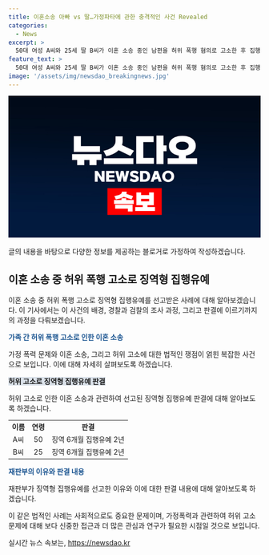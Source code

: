 ```yaml
---
title: 이혼소송 아빠 vs 딸…가정파타에 관한 충격적인 사건 Revealed
categories:
  - News
excerpt: >
  50대 여성 A씨와 25세 딸 B씨가 이혼 소송 중인 남편을 허위 폭행 혐의로 고소한 후 집행유예를 선고받았다. 이들은 폭행사건에 대한 허위 주장을 경찰과 검찰에 제출했으나, 이에 대한 녹음파일 증거로 진실이 밝혀졌다. 재판부는 무고죄를 엄히 처벌해야 하며, 피고인들은 반성하지 않고 있다고 판시했다.
feature_text: >
  50대 여성 A씨와 25세 딸 B씨가 이혼 소송 중인 남편을 허위 폭행 혐의로 고소한 후 집행유예를 선고받았다. 이들은 폭행사건에 대한 허위 주장을 경찰과 검찰에 제출했으나, 이에 대한 녹음파일 증거로 진실이 밝혀졌다. 재판부는 무고죄를 엄히 처벌해야 하며, 피고인들은 반성하지 않고 있다고 판시했다.
image: '/assets/img/newsdao_breakingnews.jpg'
---
```


<p><img src="/assets/img/newsdao_breakingnews.jpg" alt="ranknews 속보" /></p>

<p>글의 내용을 바탕으로 다양한 정보를 제공하는 블로거로 가정하여 작성하겠습니다.</p>

<h2 data-ke-size="size26">이혼 소송 중 허위 폭행 고소로 징역형 집행유예</h2>

<p data-ke-size="size16">이혼 소송 중 허위 폭행 고소로 징역형 집행유예를 선고받은 사례에 대해 알아보겠습니다. 이 기사에서는 이 사건의 배경, 경찰과 검찰의 조사 과정, 그리고 판결에 이르기까지의 과정을 다뤄보겠습니다.</p>

<p><b><span style="color: #1a5490;">가족 간 허위 폭행 고소로 인한 이혼 소송</span></b></p>

<p data-ke-size="size16">가정 폭력 문제와 이혼 소송, 그리고 허위 고소에 대한 법적인 쟁점이 얽힌 복잡한 사건으로 보입니다. 이에 대해 자세히 살펴보도록 하겠습니다.</p>

<p><b><span style="background-color: #21538527;">허위 고소로 징역형 집행유예 판결</span></b></p>

<p data-ke-size="size16">허위 고소로 인한 이혼 소송과 관련하여 선고된 징역형 집행유예 판결에 대해 알아보도록 하겠습니다.</p>

<table>
  <tr>
    <td style="text-align: center; height: 17px;"><b>이름</b></td>
    <td style="text-align: center; height: 17px;"><b>연령</b></td>
    <td style="text-align: center; height: 17px;"><b>판결</b></td>
  </tr>
  <tr>
    <td style="text-align: center; height: 17px;">A씨</td>
    <td style="text-align: center; height: 17px;">50</td>
    <td style="text-align: center; height: 17px;">징역 6개월 집행유예 2년</td>
  </tr>
  <tr>
    <td style="text-align: center; height: 17px;">B씨</td>
    <td style="text-align: center; height: 17px;">25</td>
    <td style="text-align: center; height: 17px;">징역 6개월 집행유예 2년</td>
  </tr>
</table>

<p><b><span style="color: #1a5490;">재판부의 이유와 판결 내용</span></b></p>

<p data-ke-size="size16">재판부가 징역형 집행유예를 선고한 이유와 이에 대한 판결 내용에 대해 알아보도록 하겠습니다.</p>

<p>이 같은 법적인 사례는 사회적으로도 중요한 문제이며, 가정폭력과 관련하여 허위 고소 문제에 대해 보다 신중한 접근과 더 많은 관심과 연구가 필요한 시점일 것으로 보입니다.</p>
실시간 뉴스 속보는, <a href="https://newsdao.kr" rel="dofollow">https://newsdao.kr</a>


